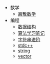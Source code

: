 * 数学
    * [离散数学](note/离散数学)
* 编程
    * [数据结构](note/数据结构)
    * [算法学习笔记](algorithm/算法学习笔记.md)
    * [字符串进阶](algorithm/字符串进阶.md)
    * [stdc++](algorithm/stdc++.md)
    * [string](algorithm/string.md)
    * [vector](algorithm/vector.md)